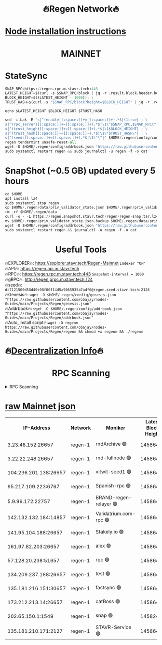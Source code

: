 <h1 align="center"> 🔥Regen Network🔥</h1>

[Node installation instructions](https://github.com/obajay/nodes-Guides/tree/main/Projects/Regen)
=
<h1 align="center"> MAINNET</h1>

# StateSync
```python
SNAP_RPC=https://regen.rpc.m.stavr.tech:443
LATEST_HEIGHT=$(curl -s $SNAP_RPC/block | jq -r .result.block.header.height); \
BLOCK_HEIGHT=$((LATEST_HEIGHT - 1000)); \
TRUST_HASH=$(curl -s "$SNAP_RPC/block?height=$BLOCK_HEIGHT" | jq -r .result.block_id.hash)

echo $LATEST_HEIGHT $BLOCK_HEIGHT $TRUST_HASH

sed -i.bak -E "s|^(enable[[:space:]]+=[[:space:]]+).*$|\1true| ; \
s|^(rpc_servers[[:space:]]+=[[:space:]]+).*$|\1\"$SNAP_RPC,$SNAP_RPC\"| ; \
s|^(trust_height[[:space:]]+=[[:space:]]+).*$|\1$BLOCK_HEIGHT| ; \
s|^(trust_hash[[:space:]]+=[[:space:]]+).*$|\1\"$TRUST_HASH\"| ; \
s|^(seeds[[:space:]]+=[[:space:]]+).*$|\1\"\"|" $HOME/.regen/config/config.toml
regen tendermint unsafe-reset-all
wget -O $HOME/.regen/config/addrbook.json "https://raw.githubusercontent.com/obajay/nodes-Guides/main/Projects/Regen/addrbook.json"
sudo systemctl restart regen && sudo journalctl -u regen -f -o cat
```
# SnapShot (~0.5 GB) updated every 5 hours
```python
cd $HOME
apt install lz4
sudo systemctl stop regen
cp $HOME/.regen/data/priv_validator_state.json $HOME/.regen/priv_validator_state.json.backup
rm -rf $HOME/.regen/data
curl -o - -L https://regen.snapshot.stavr.tech/regen/regen-snap.tar.lz4 | lz4 -c -d - | tar -x -C $HOME/.regen --strip-components 2
mv $HOME/.regen/priv_validator_state.json.backup $HOME/.regen/data/priv_validator_state.json
wget -O $HOME/.regen/config/addrbook.json "https://raw.githubusercontent.com/obajay/nodes-Guides/main/Projects/Regen/addrbook.json"
sudo systemctl restart regen && journalctl -u regen -f -o cat
```

 <h1 align="center"> Useful Tools</h1>

🔥EXPLORER🔥:     https://explorer.stavr.tech/Regen-Mainnet        `Indexer "ON"` \
🔥API🔥:          https://regen.api.m.stavr.tech \
🔥RPC🔥:          https://regen.rpc.m.stavr.tech:443              `Snapshot-interval = 1000` \
🔥gRPC🔥:         http://regen.grpc.m.stavr.tech:124 \
🔥seed🔥:      `dc7121500d58d40c98f06f14d5a9065935a7adf6@regen.seed.stavr.tech:2126` \
🔥Genesis🔥:   `wget -O $HOME/.regen/config/genesis.json "https://raw.githubusercontent.com/obajay/nodes-Guides/main/Projects/Regen/genesis.json"` \
🔥Addrbook🔥:  `wget -O $HOME/.regen/config/addrbook.json "https://raw.githubusercontent.com/obajay/nodes-Guides/main/Projects/Regen/addrbook.json"` \
🔥Auto_install script🔥:`wget -O regenm https://raw.githubusercontent.com/obajay/nodes-Guides/main/Projects/Regen/regenm && chmod +x regenm && ./regenm`

🔥[Decentralization Info](https://github.com/obajay/StateSync-snapshots/tree/main/Projects/Regen/Decentralization)🔥
=
<h1 align="center"> RPC Scanning</h1>

<details>
<summary>RPC Scanning</summary>

<h2 align="center"> We scan nodes in real time every 4 hours. And we provide the final result of RPC endpoints.
We cannot influence the operation of these nodes in any way. </h2>


```python
If Voting Power is higher than 0 --> then the Node is a validator of the network and may be subject to attack and be a potential threat to the chain.
```
```python
We marked such validators with a red symbol
```

</details>

[raw Mainnet json](https://rpc-check.regenm.stavr.tech/regenm/rpc-regenm-result.json)
=


<table><tr><th>IP-Address</th><th>Network</th><th>Moniker</th><th>Latest Block Height</th><th>Earliest Block Height</th><th>Catching Up</th><th>Tx Index</th><th>Voting Power</th><th>Scan Time</th></tr><tr><td>3.23.48.152:26657</td><td>regen-1</td><td>rndArchive 🟢</td><td>14586445</td><td>1</td><td>False</td><td>on</td><td>0</td><td>2024-02-07T08:00:37.142453111UTC</td></tr><tr><td>3.22.22.248:26657</td><td>regen-1</td><td>rnd-fullnode 🟢</td><td>14586445</td><td>4134001</td><td>False</td><td>on</td><td>0</td><td>2024-02-07T08:00:34.384411016UTC</td></tr><tr><td>104.236.201.138:26657</td><td>regen-1</td><td>vitwit-seed1 🟢</td><td>14586440</td><td>8943001</td><td>False</td><td>on</td><td>0</td><td>2024-02-07T08:00:06.673491584UTC</td></tr><tr><td>95.217.109.223:6767</td><td>regen-1</td><td>Spanish-rpc 🟢</td><td>14586449</td><td>10068001</td><td>False</td><td>on</td><td>0</td><td>2024-02-07T08:00:55.620368651UTC</td></tr><tr><td>5.9.99.172:22757</td><td>regen-1</td><td>BRAND-regen-relayer 🟢</td><td>14586449</td><td>10782501</td><td>False</td><td>on</td><td>0</td><td>2024-02-07T08:00:56.134665150UTC</td></tr><tr><td>142.132.132.184:14857</td><td>regen-1</td><td>Validatrium.com-rpc 🟢</td><td>14586449</td><td>11175001</td><td>False</td><td>on</td><td>0</td><td>2024-02-07T08:00:55.870112747UTC</td></tr><tr><td>141.95.104.188:26657</td><td>regen-1</td><td>Stakely.io 🟢</td><td>14586443</td><td>13442501</td><td>False</td><td>on</td><td>0</td><td>2024-02-07T08:00:25.522596568UTC</td></tr><tr><td>161.97.82.203:26657</td><td>regen-1</td><td>alex 🟢</td><td>14586446</td><td>13992001</td><td>False</td><td>on</td><td>0</td><td>2024-02-07T08:00:42.501934890UTC</td></tr><tr><td>57.128.20.238:51657</td><td>regen-1</td><td>rpc 🟢</td><td>14586447</td><td>13992001</td><td>False</td><td>on</td><td>0</td><td>2024-02-07T08:00:49.003447108UTC</td></tr><tr><td>134.209.237.188:26657</td><td>regen-1</td><td>test 🟢</td><td>14586450</td><td>13992001</td><td>False</td><td>on</td><td>0</td><td>2024-02-07T08:01:06.697460032UTC</td></tr><tr><td>135.181.216.151:30657</td><td>regen-1</td><td>fastsync 🟢</td><td>14586446</td><td>14457001</td><td>False</td><td>off</td><td>0</td><td>2024-02-07T08:00:42.178818378UTC</td></tr><tr><td>173.212.213.14:26657</td><td>regen-1</td><td>catBoss 🟢</td><td>14586445</td><td>14577001</td><td>False</td><td>on</td><td>0</td><td>2024-02-07T08:00:37.470684272UTC</td></tr><tr><td>202.65.150.1:1549</td><td>regen-1</td><td>snap 🟢</td><td>14582482</td><td>14581528</td><td>False</td><td>on</td><td>0</td><td>2024-02-07T08:01:42.769646777UTC</td></tr><tr><td>135.181.210.171:2127</td><td>regen-1</td><td>STAVR-Service 🟢</td><td>14586453</td><td>14584001</td><td>False</td><td>on</td><td>0</td><td>2024-02-07T08:01:23.448066455UTC</td></tr></table>
